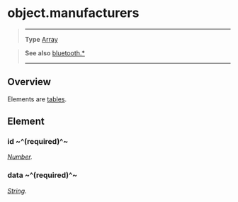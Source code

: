 # object.manufacturers

> --------------------- ------------------------------------------------------------------------------------------
> __Type__              [Array](https://docs.coronalabs.com/api/type/Array.html)


> __See also__          [bluetooth.*](/plugin/bluetooth.md)
> --------------------- ------------------------------------------------------------------------------------------

## Overview

Elements are [tables](https://docs.coronalabs.com/api/type/Table.html).

## Element

### id ~^(required)^~
_[Number](https://docs.coronalabs.com/api/type/Number.html)._

### data ~^(required)^~
_[String](https://docs.coronalabs.com/api/type/String.html)._